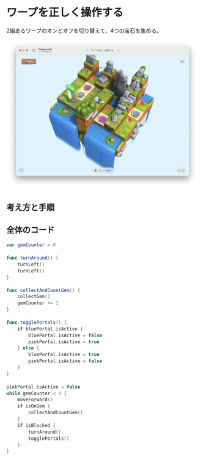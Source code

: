 # ワープを正しく操作する

2組あるワープのオンとオフを切り替えて、4つの宝石を集める。

![ステージ画像](./Images/ワープを正しく操作する.png)

## 考え方と手順

## 全体のコード

```swift
var gemCounter = 0

func turnAround() {
    turnLeft()
    turnLeft()    
}

func collectAndCountGem() {
    collectGem()
    gemCounter += 1
}

func togglePortals() {
    if bluePortal.isActive {
        bluePortal.isActive = false
        pinkPortal.isActive = true
    } else {
        bluePortal.isActive = true
        pinkPortal.isActive = false
    }
}

pinkPortal.isActive = false
while gemCounter < 4 {
    moveForward()
    if isOnGem { 
        collectAndCountGem() 
    }
    if isBlocked {
        turnAround()
        togglePortals()        
    }
}
```